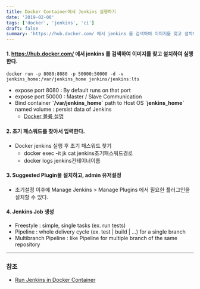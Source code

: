 ```yaml
---
title: Docker Container에서 Jenkins 실행하기
date: '2019-02-08'
tags: ['docker', 'jenkins', 'ci']
draft: false
summary: 'https://hub.docker.com/ 에서 jenkins 를 검색하여 이미지를 찾고 설치하여 실행한다.'
---
```


#### 1. https://hub.docker.com/ 에서 jenkins 를 검색하여 이미지를 찾고 설치하여 실행한다.

```
docker run -p 8080:8080 -p 50000:50000 -d -v jenkins_home:/var/jenkins_home jenkins/jenkins:lts
```

- expose port 8080 : By default runs on that port
- expose port 50000 : Master / Slave Communication
- Bind container **\`/var/jenkins_home\`** path to Host OS **\`jenkins_home\`** named volume : persist data of Jenkins
  - [Docker 볼륨 설명](https://www.daleseo.com/docker-volumes-bind-mounts/)

#### 2. 초기 패스워드를 찾아서 입력한다.

- Docker jenkins 실행 후 초기 패스워드 찾기
  - docker exec -it jk cat jenkins초기패스워드경로
  - docker logs jenkins컨테이너이름

#### 3. Suggested Plugin을 설치하고, admin 유저설정

- 초기설정 이후에 Manage Jenkins > Manage Plugins 에서 필요한 플러그인을 설치할 수 있다.

#### 4. Jenkins Job 생성

- Freestyle : simple, single tasks (ex. run tests)
- Pipeline : whole delivery cycle (ex. test | build | ...) for a single branch
- Multibranch Pipeline : like Pipeline for multiple branch of the same repository

---

### 참조

- [Run Jenkins in Docker Container](https://www.youtube.com/watch?v=pMO26j2OUME)
